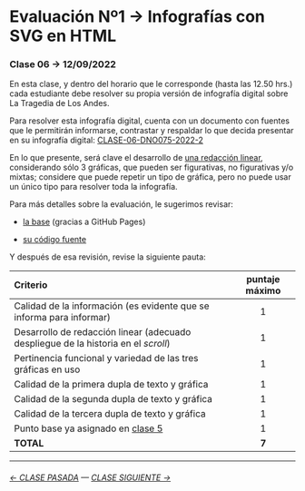 # Evaluación Nº1 → Infografías con SVG en HTML

### Clase 06 → 12/09/2022

En esta clase, y dentro del horario que le corresponde (hasta las 12.50 hrs.) cada estudiante debe resolver su propia versión de infografía digital sobre La Tragedia de Los Andes.

Para resolver esta infografía digital, cuenta con un documento con fuentes que le permitirán informarse, contrastar y respaldar lo que decida presentar en su infografía digital: [CLASE-06-DNO075-2022-2](https://docs.google.com/document/d/1-K8TYRW-3lTfgRcz64kN3SHP021WK3aHuPPxTwXQ3Jk/edit?usp=sharing)

En lo que presente, será clave el desarrollo de [una redacción linear](https://www.youtube.com/watch?v=iEB3oILm-qQ&t=2010s), considerando sólo 3 gráficas, que pueden ser figurativas, no figurativas y/o mixtas; considere que puede repetir un tipo de gráfica, pero no puede usar un único tipo para resolver toda la infografía.

Para más detalles sobre la evaluación, le sugerimos revisar:

- [la base](https://profesorfaco.github.io/dno075-2022-2/clase-06/) (gracias a GitHub Pages)

- [su código fuente](https://github.com/profesorfaco/dno075-2022-2/blob/main/clase-06/index.html)

Y después de esa revisión, revise la siguiente pauta: 

| Criterio | puntaje máximo |
|:---------|:--------------:|
| Calidad de la información (es evidente que se informa para informar) | 1 |
| Desarrollo de redacción linear (adecuado despliegue de la historia en el *scroll*) | 1 |
| Pertinencia funcional y variedad de las tres gráficas en uso | 1 |
| Calidad de la primera dupla de texto y gráfica | 1 |
| Calidad de la segunda dupla de texto y gráfica | 1 |
| Calidad de la tercera dupla de texto y gráfica | 1 |
| Punto base ya asignado en [clase 5](https://github.com/profesorfaco/dno075-2022-2/tree/main/clase-05) | 1 |
| **TOTAL** | **7** |

- - - - - - - -

###### [← CLASE PASADA](https://github.com/profesorfaco/dno075-2022-2/tree/main/clase-05) — [CLASE SIGUIENTE →](https://github.com/profesorfaco/dno075-2022-2/tree/main/clase-08) 

